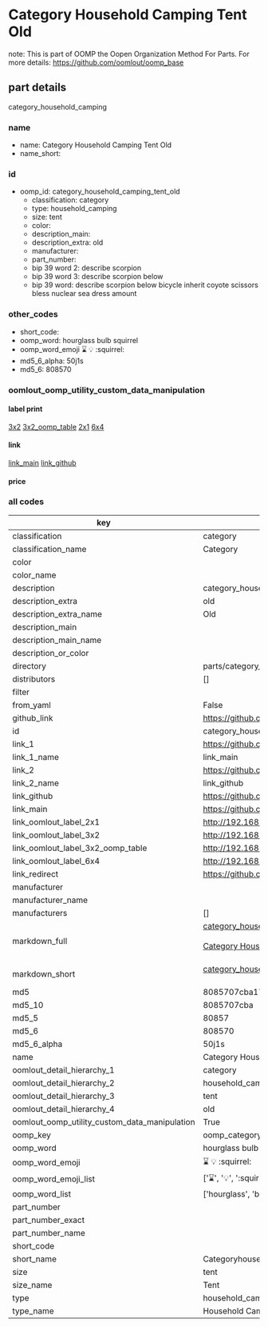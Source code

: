 # Category Household Camping Tent Old  

note: This is part of OOMP the Oopen Organization Method For Parts. For more details: https://github.com/oomlout/oomp_base

##  part details
  



category_household_camping



### name
* name: Category Household Camping Tent Old
* name_short: 
### id
* oomp_id: category_household_camping_tent_old
  * classification: category
  * type: household_camping
  * size: tent
  * color: 
  * description_main: 
  * description_extra: old
  * manufacturer: 
  * part_number: 
  * bip 39 word 2: describe scorpion
  * bip 39 word 3: describe scorpion below
  * bip 39 word: describe scorpion below bicycle inherit coyote scissors bless nuclear sea dress amount

### other_codes
* short_code: 
* oomp_word: hourglass bulb squirrel
* oomp_word_emoji :hourglass: :bulb: :squirrel:
* md5_6_alpha: 50j1s
* md5_6: 808570






### oomlout_oomp_utility_custom_data_manipulation
#### label print
[3x2](http://192.168.1.245:1112/?label=oomp%2050j1s)
[3x2_oomp_table](http://192.168.1.108:1112/?label=oomp%2050j1s)
[2x1](http://192.168.1.242:1112/?label=oomp%2050j1s)
[6x4](http://192.168.1.55:1112/?label=oomp%2050j1s)    

#### link

[link_main](https://github.com/oomlout/oomlout_oomp_version_1_messy/tree/main/parts/category_household_camping_tent_old) [link_github](https://github.com/oomlout/oomlout_oomp_version_1_messy/tree/main/parts/category_household_camping_tent_old)                             

#### price







### all codes 
| key | value |  
| --- | --- |  
| classification | category |  
| classification_name | Category |  
| color |  |  
| color_name |  |  
| description | category_household_camping |  
| description_extra | old |  
| description_extra_name | Old |  
| description_main |  |  
| description_main_name |  |  
| description_or_color |   |  
| directory | parts/category_household_camping_tent_old |  
| distributors | [] |  
| filter |  |  
| from_yaml | False |  
| github_link | https://github.com/oomlout/oomlout_oomp_part_src/tree/main/parts/category_household_camping_tent_old |  
| id | category_household_camping_tent_old |  
| link_1 | https://github.com/oomlout/oomlout_oomp_version_1_messy/tree/main/parts/category_household_camping_tent_old |  
| link_1_name | link_main |  
| link_2 | https://github.com/oomlout/oomlout_oomp_version_1_messy/tree/main/parts/category_household_camping_tent_old |  
| link_2_name | link_github |  
| link_github | https://github.com/oomlout/oomlout_oomp_version_1_messy/tree/main/parts/category_household_camping_tent_old |  
| link_main | https://github.com/oomlout/oomlout_oomp_version_1_messy/tree/main/parts/category_household_camping_tent_old |  
| link_oomlout_label_2x1 | http://192.168.1.242:1112/?label=oomp%2050j1s |  
| link_oomlout_label_3x2 | http://192.168.1.245:1112/?label=oomp%2050j1s |  
| link_oomlout_label_3x2_oomp_table | http://192.168.1.108:1112/?label=oomp%2050j1s |  
| link_oomlout_label_6x4 | http://192.168.1.55:1112/?label=oomp%2050j1s |  
| link_redirect | https://github.com/oomlout/oomlout_oomp_version_1_messy/tree/main/parts/category_household_camping_tent_old |  
| manufacturer |  |  
| manufacturer_name |  |  
| manufacturers | [] |  
| markdown_full | [category_household_camping_tent_old](none)<br>[](none)<br>[Category Household Camping Tent Old](none)<br><br> |  
| markdown_short | [category_household_camping_tent_old](none)<br><br> |  
| md5 | 8085707cba17b820c6b9e15e29b049dc |  
| md5_10 | 8085707cba |  
| md5_5 | 80857 |  
| md5_6 | 808570 |  
| md5_6_alpha | 50j1s |  
| name | Category Household Camping Tent Old |  
| oomlout_detail_hierarchy_1 | category |  
| oomlout_detail_hierarchy_2 | household_camping |  
| oomlout_detail_hierarchy_3 | tent |  
| oomlout_detail_hierarchy_4 | old |  
| oomlout_oomp_utility_custom_data_manipulation | True |  
| oomp_key | oomp_category_household_camping_tent_old |  
| oomp_word | hourglass bulb squirrel |  
| oomp_word_emoji | :hourglass: :bulb: :squirrel: |  
| oomp_word_emoji_list | [':hourglass:', ':bulb:', ':squirrel:'] |  
| oomp_word_list | ['hourglass', 'bulb', 'squirrel'] |  
| part_number |  |  
| part_number_exact |  |  
| part_number_name |  |  
| short_code |  |  
| short_name | Categoryhouseholdcamping |  
| size | tent |  
| size_name | Tent |  
| type | household_camping |  
| type_name | Household Camping |  
